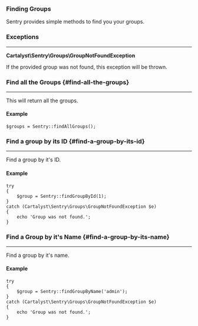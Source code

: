 ### Finding Groups

Sentry provides simple methods to find you your groups.

### Exceptions

---

**Cartalyst\Sentry\Groups\GroupNotFoundException**

If the provided group was not found, this exception will be thrown.

### Find all the Groups {#find-all-the-groups}

---

This will return all the groups.

#### Example

	$groups = Sentry::findAllGroups();

### Find a group by its ID {#find-a-group-by-its-id}

---

Find a group by it's ID.

#### Example

	try
	{
		$group = Sentry::findGroupById(1);
	}
	catch (Cartalyst\Sentry\Groups\GroupNotFoundException $e)
	{
		echo 'Group was not found.';
	}

### Find a Group by it's Name {#find-a-group-by-its-name}

---

Find a group by it's name.

#### Example

	try
	{
		$group = Sentry::findGroupByName('admin');
	}
	catch (Cartalyst\Sentry\Groups\GroupNotFoundException $e)
	{
		echo 'Group was not found.';
	}
